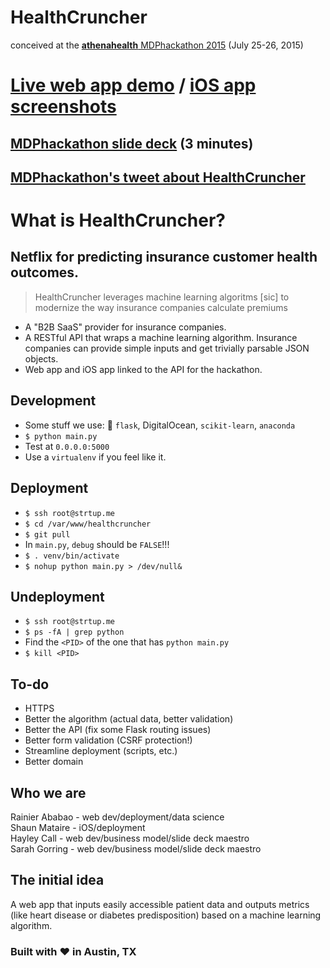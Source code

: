 # HealthCruncher  
conceived at the [**athenahealth** MDPhackathon 2015](http://mdphackathon.com/) (July 25-26, 2015)  

# [Live web app demo](http://strtup.me:5000) / [iOS app screenshots](https://github.com/rainiera/health-hack/blob/master/iOS_screens.pdf)  
## [MDPhackathon slide deck](https://github.com/rainiera/health-hack/blob/master/slide_deck.pdf) (3 minutes)
## [MDPhackathon's tweet about HealthCruncher](https://twitter.com/athenaMDP/status/625392613168779264)  

# What is HealthCruncher?
## Netflix for predicting insurance customer health outcomes.  
> HealthCruncher leverages machine learning algoritms [sic] to modernize the way insurance companies calculate premiums  

- A "B2B SaaS" provider for insurance companies.   
- A RESTful API that wraps a machine learning algorithm. Insurance companies can provide simple inputs and get trivially parsable JSON objects.  
- Web app and iOS app linked to the API for the hackathon.  

## Development  
- Some stuff we use: :snake: `flask`, DigitalOcean, `scikit-learn`, `anaconda`  
- `$ python main.py`  
- Test at `0.0.0.0:5000`  
- Use a `virtualenv` if you feel like it.  

## Deployment  
- `$ ssh root@strtup.me`  
- `$ cd /var/www/healthcruncher`  
- `$ git pull`
- In `main.py`, `debug` should be `FALSE`!!!  
- `$ . venv/bin/activate`  
- `$ nohup python main.py > /dev/null&`  

## Undeployment
- `$ ssh root@strtup.me`  
- `$ ps -fA | grep python`  
- Find the `<PID>` of the one that has `python main.py`
- `$ kill <PID>`  

## To-do
- HTTPS  
- Better the algorithm (actual data, better validation)  
- Better the API (fix some Flask routing issues)  
- Better form validation (CSRF protection!)  
- Streamline deployment (scripts, etc.)  
- Better domain  

## Who we are
Rainier Ababao - web dev/deployment/data science  
Shaun Mataire -  iOS/deployment  
Hayley Call - web dev/business model/slide deck maestro  
Sarah Gorring - web dev/business model/slide deck maestro  

## The initial idea
A web app that inputs easily accessible patient data and outputs metrics (like heart disease or diabetes predisposition) based on a machine learning algorithm.

### Built with ❤ in Austin, TX
